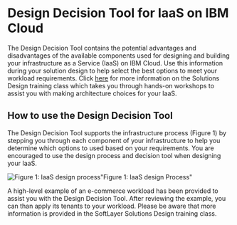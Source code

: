 # Design Decision Tool for IaaS on IBM Cloud

The Design Decision Tool contains the potential advantages and disadvantages of the available components used for designing and building your infrastructure as a Service (IaaS) on IBM Cloud.  Use this information during your solution design to help select the best options to meet your workload requirements.  Click [here](http://www.softlayer.com/training-courses) for more information on the Solutions Design training class which takes you through hands-on workshops to assist you with making architecture choices for your IaaS.

## How to use the Design Decision Tool 

The Design Decision Tool supports the infrastructure process (Figure 1) by stepping you through each component of your infrastructure to help you determine which options to used based on your requirements.  You are encouraged to use the design process and decision tool when designing your IaaS.

![Figure 1: IaaS design process](https://github.ibm.com/jay-warfield/design-decision-tool/blob/master/imgs/rainbow_tool_fig1.png)"Figure 1: IaaS design Process"

A high-level example of an e-commerce workload has been provided to assist you with the Design Decision Tool. After reviewing the example, you can than apply its tenants to your workload. Please be aware that more information is provided in the SoftLayer Solutions Design training class.
